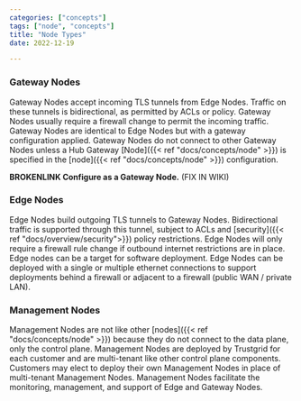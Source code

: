 ```yaml
---
categories: ["concepts"]
tags: ["node", "concepts"]
title: "Node Types"
date: 2022-12-19

---
```


### Gateway Nodes

Gateway Nodes accept incoming TLS tunnels from Edge Nodes. Traffic on these tunnels is bidirectional, as permitted by ACLs or policy. Gateway Nodes usually require a firewall change to permit the incoming traffic. Gateway Nodes are identical to Edge Nodes but with a gateway configuration applied. Gateway Nodes do not connect to other Gateway Nodes unless a Hub Gateway [Node]({{< ref "docs/concepts/node" >}}) is specified in the [node]({{< ref "docs/concepts/node" >}}) configuration.

**BROKENLINK Configure as a Gateway Node.** (FIX IN WIKI)

### Edge Nodes

Edge Nodes build outgoing TLS tunnels to Gateway Nodes. Bidirectional traffic is supported through this tunnel, subject to ACLs and [security]({{< ref "docs/overview/security">}}) policy restrictions. Edge Nodes will only require a firewall rule change if outbound internet restrictions are in place. Edge nodes can be a target for software deployment. Edge Nodes can be deployed with a single or multiple ethernet connections to support deployments behind a firewall or adjacent to a firewall (public WAN / private LAN).

### Management Nodes

Management Nodes are not like other [nodes]({{< ref "docs/concepts/node" >}}) because they do not connect to the data plane, only the control plane. Management Nodes are deployed by Trustgrid for each customer and are multi-tenant like other control plane components. Customers may elect to deploy their own Management Nodes in place of multi-tenant Management Nodes. Management Nodes facilitate the monitoring, management, and support of Edge and Gateway Nodes.
